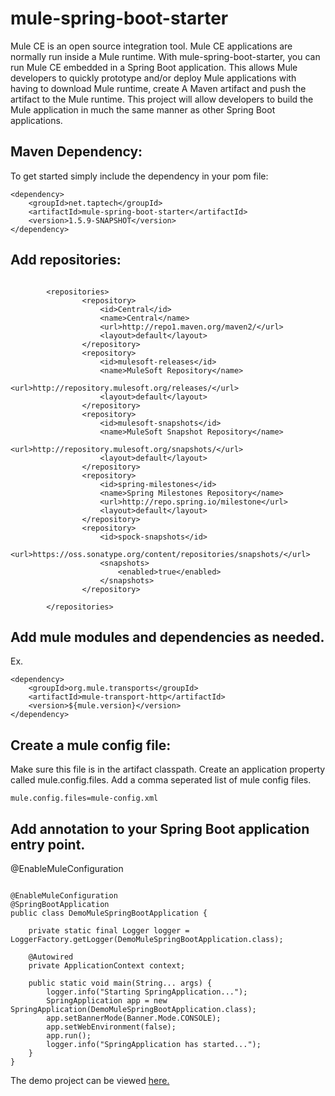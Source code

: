 # mule-spring-boot-starter

Mule CE is an open source integration tool. Mule CE applications are normally run inside a Mule runtime. 
With mule-spring-boot-starter, you can run Mule CE embedded in a Spring Boot application. This allows Mule 
developers to quickly prototype and/or deploy Mule applications with having to download Mule runtime, create 
A Maven artifact and push the artifact to the Mule runtime. This project will allow developers to build the 
Mule application in much the same manner as other Spring Boot applications. 

## Maven Dependency:
To get started simply include the dependency in your pom file:
```
<dependency>
    <groupId>net.taptech</groupId>
	<artifactId>mule-spring-boot-starter</artifactId>
	<version>1.5.9-SNAPSHOT</version>
</dependency>
```

## Add repositories:
```

		<repositories>
        		<repository>
        			<id>Central</id>
        			<name>Central</name>
        			<url>http://repo1.maven.org/maven2/</url>
        			<layout>default</layout>
        		</repository>
        		<repository>
        			<id>mulesoft-releases</id>
        			<name>MuleSoft Repository</name>
        			<url>http://repository.mulesoft.org/releases/</url>
        			<layout>default</layout>
        		</repository>
        		<repository>
        			<id>mulesoft-snapshots</id>
        			<name>MuleSoft Snapshot Repository</name>
        			<url>http://repository.mulesoft.org/snapshots/</url>
        			<layout>default</layout>
        		</repository>
        		<repository>
        			<id>spring-milestones</id>
        			<name>Spring Milestones Repository</name>
        			<url>http://repo.spring.io/milestone</url>
        			<layout>default</layout>
        		</repository>
        		<repository>
        			<id>spock-snapshots</id>
        			<url>https://oss.sonatype.org/content/repositories/snapshots/</url>
        			<snapshots>
        				<enabled>true</enabled>
        			</snapshots>
        		</repository>
        
        </repositories>

```
## Add mule modules and dependencies as needed.

Ex.

```
<dependency>
	<groupId>org.mule.transports</groupId>
	<artifactId>mule-transport-http</artifactId>
	<version>${mule.version}</version>
</dependency>
```

## Create a mule config file:
Make sure this file is in the artifact classpath. Create an application property called
mule.config.files. Add a comma seperated list of mule config files.
```
mule.config.files=mule-config.xml
```

## Add annotation to your Spring Boot application entry point.
@EnableMuleConfiguration

```

@EnableMuleConfiguration
@SpringBootApplication
public class DemoMuleSpringBootApplication {

	private static final Logger logger = LoggerFactory.getLogger(DemoMuleSpringBootApplication.class);

	@Autowired
	private ApplicationContext context;

	public static void main(String... args) {
		logger.info("Starting SpringApplication...");
		SpringApplication app = new SpringApplication(DemoMuleSpringBootApplication.class);
		app.setBannerMode(Banner.Mode.CONSOLE);
		app.setWebEnvironment(false);
		app.run();
		logger.info("SpringApplication has started...");
	}
}
```

The demo project can be viewed [here.](https://github.com/glawson6/demo-mule-spring-boot)